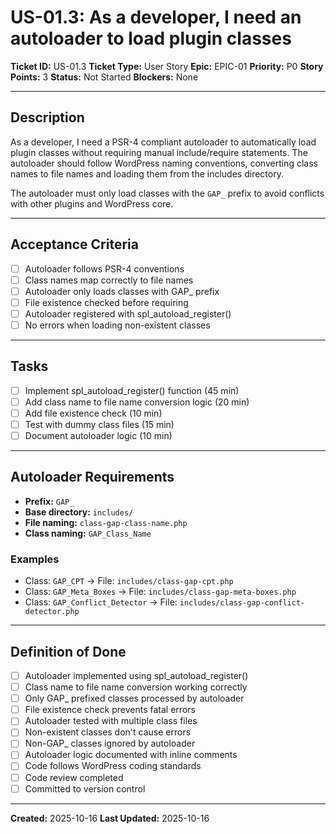 # US-01.3: As a developer, I need an autoloader to load plugin classes

**Ticket ID:** US-01.3
**Ticket Type:** User Story
**Epic:** EPIC-01
**Priority:** P0
**Story Points:** 3
**Status:** Not Started
**Blockers:** None

---

## Description

As a developer, I need a PSR-4 compliant autoloader to automatically load plugin classes without requiring manual include/require statements. The autoloader should follow WordPress naming conventions, converting class names to file names and loading them from the includes directory.

The autoloader must only load classes with the `GAP_` prefix to avoid conflicts with other plugins and WordPress core.

---

## Acceptance Criteria

- [ ] Autoloader follows PSR-4 conventions
- [ ] Class names map correctly to file names
- [ ] Autoloader only loads classes with GAP_ prefix
- [ ] File existence checked before requiring
- [ ] Autoloader registered with spl_autoload_register()
- [ ] No errors when loading non-existent classes

---

## Tasks

- [ ] Implement spl_autoload_register() function (45 min)
- [ ] Add class name to file name conversion logic (20 min)
- [ ] Add file existence check (10 min)
- [ ] Test with dummy class files (15 min)
- [ ] Document autoloader logic (10 min)

---

## Autoloader Requirements

- **Prefix:** `GAP_`
- **Base directory:** `includes/`
- **File naming:** `class-gap-class-name.php`
- **Class naming:** `GAP_Class_Name`

### Examples

- Class: `GAP_CPT` → File: `includes/class-gap-cpt.php`
- Class: `GAP_Meta_Boxes` → File: `includes/class-gap-meta-boxes.php`
- Class: `GAP_Conflict_Detector` → File: `includes/class-gap-conflict-detector.php`

---

## Definition of Done

- [ ] Autoloader implemented using spl_autoload_register()
- [ ] Class name to file name conversion working correctly
- [ ] Only GAP_ prefixed classes processed by autoloader
- [ ] File existence check prevents fatal errors
- [ ] Autoloader tested with multiple class files
- [ ] Non-existent classes don't cause errors
- [ ] Non-GAP_ classes ignored by autoloader
- [ ] Autoloader logic documented with inline comments
- [ ] Code follows WordPress coding standards
- [ ] Code review completed
- [ ] Committed to version control

---

**Created:** 2025-10-16
**Last Updated:** 2025-10-16
